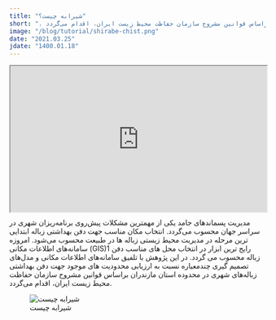 ```yaml
---
title: "شیرابه چیست؟"
short: ". در این پژوهش با تلفیق سامانه‌های اطلاعات مکانی و مدل‌های تصمیم گیری چندمعیاره نسبت به ارزیابی محدودیت های موجود جهت دفن بهداشتی زباله‌های شهری در محدوده استان مازندران براساس قوانین مشروح سازمان حفاظت محیط زیست ایران، اقدام می‌گردد."
image: "/blog/tutorial/shirabe-chist.png"
date: "2021.03.25"
jdate: "1400.01.18"
---
```


<style>.h_iframe-aparat_embed_frame{position:relative;}.h_iframe-aparat_embed_frame .ratio{display:block;width:100%;height:auto;}.h_iframe-aparat_embed_frame iframe{position:absolute;top:0;left:0;width:100%;height:100%;}</style><div class="h_iframe-aparat_embed_frame"><span style="display: block;padding-top: 57%"></span><iframe src="https://www.aparat.com/video/video/embed/videohash/Tjr5v/vt/frame?&recom=none" title="شیرابه چیست؟" allowFullScreen="true" webkitallowfullscreen="true" mozallowfullscreen="true"></iframe></div>

<p>
مدیریت پسماندهای جامد یکی از مهمترین مشکلات پیش‌روی برنامه‌ریزان شهری در سراسر جهان محسوب می‌گردد. انتخاب مکان مناسب جهت دفن بهداشتی زباله ابتدایی ترین مرحله در مدیریت محیط زیستی زباله ها در طبیعت محسوب می‌شود. امروزه سامانه‌های اطلاعات مکانی (GIS)1 رایج ترین ابزار در انتخاب محل های مناسب دفن زباله محسوب می گردد. در این پژوهش با تلفیق سامانه‌های اطلاعات مکانی و مدل‌های تصمیم گیری چندمعیاره نسبت به ارزیابی محدودیت های موجود جهت دفن بهداشتی زباله‌های شهری در محدوده استان مازندران براساس قوانین مشروح سازمان حفاظت محیط زیست ایران، اقدام می‌گردد.
</p>

<figure>
  <img src="/blog/tutorial/shirabe-chist.png" alt="شیرابه چیست">
  <figcaption>
شیرابه چیست
</figcaption>
</figure>

<div style="padding:16px"> </div>
